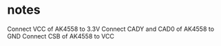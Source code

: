 # notes
Connect VCC of AK4558 to 3.3V
Connect CADY and CAD0 of AK4558 to GND
Connect CSB of AK4558 to VCC